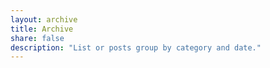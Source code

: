 ```yaml
---
layout: archive
title: Archive
share: false
description: "List or posts group by category and date."
---
```

